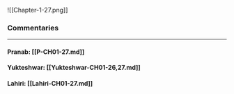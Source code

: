 ![[Chapter-1-27.png]]

### Commentaries

---

#### Pranab: [[P-CH01-27.md]]

#### Yukteshwar: [[Yukteshwar-CH01-26,27.md]]

#### Lahiri: [[Lahiri-CH01-27.md]]
